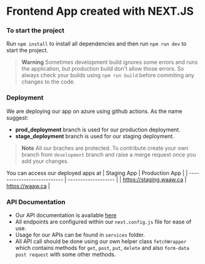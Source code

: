 # Frontend App created with NEXT.JS

### To start the project

Run `npm install` to install all dependencies and then run `npm run dev` to start the project.

> __Warning__
> Sometimes development build ignores some errors and runs the application, but production build don't allow those errors. So always check your builds using `npm run build` before commiting any changes to the code.

### Deployment
We are deploying our app on azure using github actions.
As the name suggest: 
- **prod_deployment** branch is used for our production deployment.
- **stage_deployment** branch is used for our staging deployment.

> __Note__
> All our braches are protected. To contribute create your own branch from `development` branch and raise a merge request once you add your changes.

You can access our deployed apps at
|        Staging App          |    Production App   |
| --------------------------- | ------------------- |
|   https://staging.waaw.ca   |   https://waaw.ca   |

### API Documentation
- Our API documentation is available [here](https://staging-api.waaw.ca/swagger-ui.html)
- All endpoints are configured within our `next.config.js` file for ease of use.
- Usage for our APIs can be found in `services` folder.
- All API call should be done using our own helper class `fetchWrapper` which contains methods for `get`, `post`, `put`, `delete` and also `form-data post request` with some other methods.
